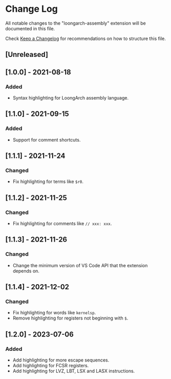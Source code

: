 # Change Log

All notable changes to the "loongarch-assembly" extension will be documented in this file.

Check [Keep a Changelog](http://keepachangelog.com/) for recommendations on how to structure this file.

## [Unreleased]

## [1.0.0] - 2021-08-18

### Added

- Syntax highlighting for LoongArch assembly language.

## [1.1.0] - 2021-09-15

### Added

- Support for comment shortcuts.

## [1.1.1] - 2021-11-24

### Changed

- Fix highlighting for terms like `$r0`.

## [1.1.2] - 2021-11-25

### Changed

- Fix highlighting for comments like `// xxx: xxx`.

## [1.1.3] - 2021-11-26

### Changed

- Change the minimum version of VS Code API that the extension depends on.

## [1.1.4] - 2021-12-02

### Changed

- Fix highlighting for words like `kernelsp`.
- Remove highlighting for registers not beginning with `$`.

## [1.2.0] - 2023-07-06

### Added

- Add highlighting for more escape sequences.
- Add highlighting for FCSR registers.
- Add highlighting for LVZ, LBT, LSX and LASX instructions.
